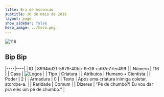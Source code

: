```yaml
---
title: Era da Ascensão
subtitle: 30 de maio de 2019
layout: page
show_sidebar: false
hero_image: ../hero.png
---
```


![116](https://cdn.keyforgegame.com/media/card_front/pt/435_116_499GV2PRMX7F_pt.png)

## Bip Bip

|----|----|
| ID | 8994dd2f-5879-40bc-9e26-cd97e77ec499 |
| Número | 116 |
| Casa | ![Logos](https://archonarcana.com/images/thumb/c/ce/Logos.png/22px-Logos.png "Logos") |
| Tipo | Criatura |
| Atributos | Humano • Cientista |
| Poder | 2 |
| Armadura | 0 |
| Texto | Após uma criatura inimiga coletar, atordoe-a. |
| Raridade | Comum |
| Dizeres | “Pé de chumbo?! Eu vou dar pra eles  um pé de chumbo.” |
